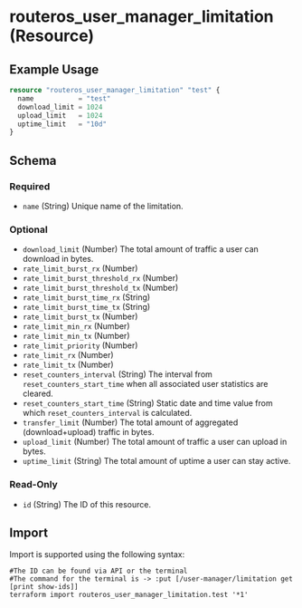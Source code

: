 # routeros_user_manager_limitation (Resource)


## Example Usage
```terraform
resource "routeros_user_manager_limitation" "test" {
  name           = "test"
  download_limit = 1024
  upload_limit   = 1024
  uptime_limit   = "10d"
}
```

<!-- schema generated by tfplugindocs -->
## Schema

### Required

- `name` (String) Unique name of the limitation.

### Optional

- `download_limit` (Number) The total amount of traffic a user can download in bytes.
- `rate_limit_burst_rx` (Number)
- `rate_limit_burst_threshold_rx` (Number)
- `rate_limit_burst_threshold_tx` (Number)
- `rate_limit_burst_time_rx` (String)
- `rate_limit_burst_time_tx` (String)
- `rate_limit_burst_tx` (Number)
- `rate_limit_min_rx` (Number)
- `rate_limit_min_tx` (Number)
- `rate_limit_priority` (Number)
- `rate_limit_rx` (Number)
- `rate_limit_tx` (Number)
- `reset_counters_interval` (String) The interval from `reset_counters_start_time` when all associated user statistics are cleared.
- `reset_counters_start_time` (String) Static date and time value from which `reset_counters_interval` is calculated.
- `transfer_limit` (Number) The total amount of aggregated (download+upload) traffic in bytes.
- `upload_limit` (Number) The total amount of traffic a user can upload in bytes.
- `uptime_limit` (String) The total amount of uptime a user can stay active.

### Read-Only

- `id` (String) The ID of this resource.

## Import
Import is supported using the following syntax:
```shell
#The ID can be found via API or the terminal
#The command for the terminal is -> :put [/user-manager/limitation get [print show-ids]]
terraform import routeros_user_manager_limitation.test '*1'
```
